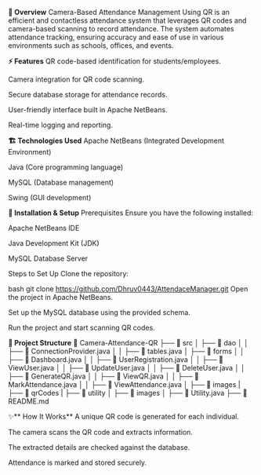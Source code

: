 **📌 Overview**
Camera-Based Attendance Management Using QR is an efficient and contactless attendance system that leverages QR codes and camera-based scanning to record attendance. The system automates attendance tracking, ensuring accuracy and ease of use in various environments such as schools, offices, and events.

**⚡ Features**
QR code-based identification for students/employees.

Camera integration for QR code scanning.

Secure database storage for attendance records.

User-friendly interface built in Apache NetBeans.

Real-time logging and reporting.

**🏗 Technologies Used**
Apache NetBeans (Integrated Development Environment)

Java (Core programming language)

MySQL (Database management)

Swing (GUI development)

**🚀 Installation & Setup**
Prerequisites
Ensure you have the following installed:

Apache NetBeans IDE

Java Development Kit (JDK)

MySQL Database Server


Steps to Set Up
Clone the repository:

bash
git clone https://github.com/Dhruv0443/AttendaceManager.git
Open the project in Apache NetBeans.

Set up the MySQL database using the provided schema.

Run the project and start scanning QR codes.

**📂 Project Structure**
📁 Camera-Attendance-QR
 ├── 📁 src
 │   ├── 📁 dao
 │   │   ├── 📜 ConnectionProvider.java
 │   │   ├── 📜 tables.java
 │   ├── 📁 forms
 │   │   ├── 📜 Dashboard.java
 │   │   ├── 📜 UserRegistration.java
 │   │   ├── 📜 ViewUser.java
 │   │   ├── 📜 UpdateUser.java
 │   │   ├── 📜 DeleteUser.java
 │   │   ├── 📜 GenerateQR.java
 │   │   ├── 📜 ViewQR.java
 │   │   ├── 📜 MarkAttendance.java
 │   │   ├── 📜 ViewAttendance.java
 │   ├── 📁 images
 |   ├── 📁 qrCodes
 |   ├── 📁 utility
 │       ├── 📁 images
 │       ├── 📜 Utility.java
 ├── 📜 README.md

✨** How It Works**
A unique QR code is generated for each individual.

The camera scans the QR code and extracts information.

The extracted details are checked against the database.

Attendance is marked and stored securely.
